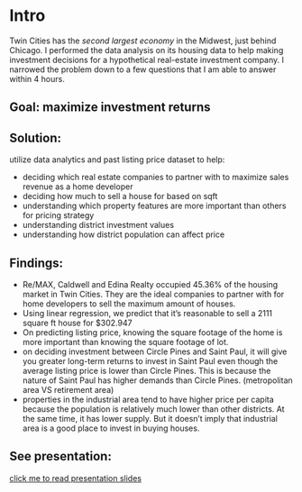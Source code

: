 # Intro

Twin Cities has the *second largest economy* in the Midwest, just behind Chicago. I performed the data analysis on its housing data to help making investment decisions for a hypothetical real-estate investment company. I narrowed the problem down to a few questions that I am able to answer within 4 hours. 

## Goal: maximize investment returns 

## Solution: 
utilize data analytics and past listing price dataset to help:

- deciding which real estate companies to partner with to maximize sales revenue as a home developer
- deciding how much to sell a house for based on sqft
- understanding which property features are more important than others for pricing strategy
- understanding district investment values 
- understanding how district population can affect price


## Findings:
- Re/MAX, Caldwell and Edina Realty occupied 45.36% of the housing market in Twin Cities. They are the ideal companies to partner with for home developers to sell the maximum amount of houses.
- Using linear regression, we predict that it’s reasonable to sell a 2111 square ft house for $302.947
- On predicting listing price, knowing the square footage of the home is more important than knowing the square footage of lot. 
- on deciding investment between Circle Pines and Saint Paul, it will give you greater long-term returns to invest in Saint Paul even though the average listing price is lower than Circle Pines. This is because the nature of Saint Paul has higher demands than Circle Pines. (metropolitan area VS retirement area)
- properties in the industrial area tend to have higher price per capita because the population is relatively much lower than other districts. At the same time, it has lower supply. But it doesn’t imply that industrial area is a good place to invest in buying houses.

## See presentation:
[click me to read presentation slides](https://docs.google.com/presentation/d/1hYRKrOyJaa-7bSZV6Kqi2BFsfSqdMipz5PADSWWbkCE/edit?usp=sharing)

